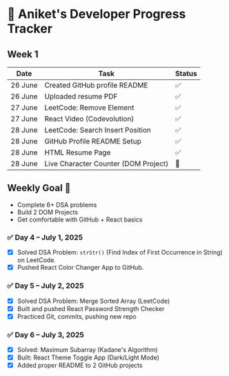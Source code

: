 # 📅 Aniket's Developer Progress Tracker

## Week 1

| Date       | Task                                     | Status |
|------------|------------------------------------------|--------|
| 26 June    | Created GitHub profile README            | ✅     |
| 26 June    | Uploaded resume PDF                      | ✅     |
| 27 June    | LeetCode: Remove Element                 | ✅     |
| 27 June    | React Video (Codevolution)               | ✅     |
| 28 June    | LeetCode: Search Insert Position         | ✅     |
| 28 June    | GitHub Profile README Setup              | ✅     |
| 28 June    | HTML Resume Page                         | ✅     |
| 28 June    | Live Character Counter (DOM Project)     | 🔄     |

## Weekly Goal 🎯
- Complete 6+ DSA problems
- Build 2 DOM Projects
- Get comfortable with GitHub + React basics
### ✅ Day 4 – July 1, 2025

- [x] Solved DSA Problem: `strStr()` (Find Index of First Occurrence in String) on LeetCode.
- [x] Pushed React Color Changer App to GitHub.
### ✅ Day 5 – July 2, 2025

- [x] Solved DSA Problem: Merge Sorted Array (LeetCode)
- [x] Built and pushed React Password Strength Checker
- [x] Practiced Git, commits, pushing new repo
### ✅ Day 6 – July 3, 2025

- [x] Solved: Maximum Subarray (Kadane's Algorithm)
- [x] Built: React Theme Toggle App (Dark/Light Mode)
- [x] Added proper README to 2 GitHub projects
